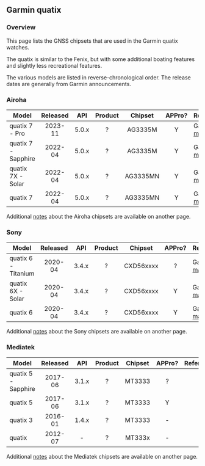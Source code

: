 ## Garmin quatix

### Overview

This page lists the GNSS chipsets that are used in the Garmin quatix watches.

The quatix is similar to the Fenix, but with some additional boating features and slightly less recreational features.

The various models are listed in reverse-chronological order. The release dates are generally from Garmin announcements.



### Airoha

| Model                       | Released   | API | Product | Chipset | APPro? | References |
| --------------------------- | :--------: | :--------: | :--------: | :--------: | :--------: | -------- |
| quatix 7 - Pro | 2023-11 | 5.0.x | ? | AG3335M | Y | Garmin [manual](https://www8.garmin.com/manuals/webhelp/GUID-6D76A13F-2195-4287-9B0C-2124AECF9717/EN-US/GUID-9AC5D40D-5CCE-4D21-B8C2-10A04B25E152.html) |
| quatix 7 - Sapphire | 2022-04 | 5.0.x | ? | AG3335M | Y | Garmin [manual](https://www8.garmin.com/manuals/webhelp/GUID-61792F90-CAB8-4B7C-954A-1E1A080A6FB6/EN-US/GUID-9AC5D40D-5CCE-4D21-B8C2-10A04B25E152.html) |
| quatix 7X - Solar | 2022-04 | 5.0.x | ? | AG3335MN | Y | Garmin [manual](https://www8.garmin.com/manuals/webhelp/GUID-6D76A13F-2195-4287-9B0C-2124AECF9717/EN-US/GUID-9AC5D40D-5CCE-4D21-B8C2-10A04B25E152.html) |
| quatix 7 | 2022-04 | 5.0.x | ? | AG3335MN | Y | Garmin [manual](https://www8.garmin.com/manuals/webhelp/GUID-6D76A13F-2195-4287-9B0C-2124AECF9717/EN-US/GUID-9AC5D40D-5CCE-4D21-B8C2-10A04B25E152.html) |

Additional [notes](../../../chipsets/airoha/devices.md) about the Airoha chipsets are available on another page.



### Sony

| Model                       | Released   | API | Product | Chipset | APPro? | References |
| --------------------------- | :--------: | :--------: | :--------: | :--------: | :--------: | -------- |
| quatix 6 - Titanium | 2020-04  | 3.4.x | ? | CXD56xxxx | ? | Garmin [manual](https://www8.garmin.com/manuals/webhelp/GUID-3D8FCD7B-7C56-43A9-8665-5CDE4FFD7DF3/EN-US/GUID-31C5EBD6-A5E6-46FA-9EDE-43DBA4872546.html) |
| quatix 6X - Solar | 2020-04  | 3.4.x | ? | CXD56xxxx | Y | Garmin [manual](https://www8.garmin.com/manuals/webhelp/GUID-3D8FCD7B-7C56-43A9-8665-5CDE4FFD7DF3/EN-US/GUID-31C5EBD6-A5E6-46FA-9EDE-43DBA4872546.html) |
| quatix 6          | 2020-04  | 3.4.x | ? | CXD56xxxx | Y | Garmin [manual](https://www8.garmin.com/manuals/webhelp/GUID-3D8FCD7B-7C56-43A9-8665-5CDE4FFD7DF3/EN-US/GUID-31C5EBD6-A5E6-46FA-9EDE-43DBA4872546.html) |

Additional [notes](../../../chipsets/sony/devices.md) about the Sony chipsets are available on another page.



### Mediatek

| Model                       | Released   | API | Product | Chipset | APPro? | References |
| --------------------------- | :--------: | :--------: | :--------: | :--------: | :--------: | -------- |
| quatix 5 - Sapphire | 2017-06  | 3.1.x | ? | MT3333  | ? |            |
| quatix 5          | 2017-06  | 3.1.x | ? | MT3333  | Y |            |
| quatix 3          | 2016-01  | 1.4.x | ? | MT3333  | - |            |
| quatix            | 2012-07  | -     | ? | MT333x  | - |            |

Additional [notes](../../../chipsets/mediatek/devices.md) about the Mediatek chipsets are available on another page.

